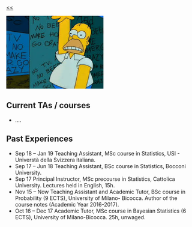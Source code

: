 [<<](/index)

<img src="images/h1.jpg?raw=true"/>


## Current TAs / courses

* ....

## Past Experiences

* Sep 18 – Jan 19 Teaching Assistant, MSc course in Statistics, USI - Universtà della Svizzera italiana.
* Sep 17 – Jun 18 Teaching Assistant, BSc course in Statistics, Bocconi University.
* Sep 17 Principal Instructor, MSc precourse in Statistics, Cattolica University.
Lectures held in English, 15h.
* Nov 15 – Now Teaching Assistant and Academic Tutor, BSc course in Probability (9 ECTS), University of Milano-
Bicocca.
Author of the course notes (Academic Year 2016-2017).
* Oct 16 – Dec 17 Academic Tutor, MSc course in Bayesian Statistics (6 ECTS), University of Milano-Bicocca.
25h, unwaged.
